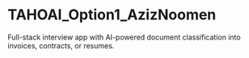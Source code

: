 # TAHOAI_Option1_AzizNoomen
Full-stack interview app with AI-powered document classification into invoices, contracts, or resumes.
